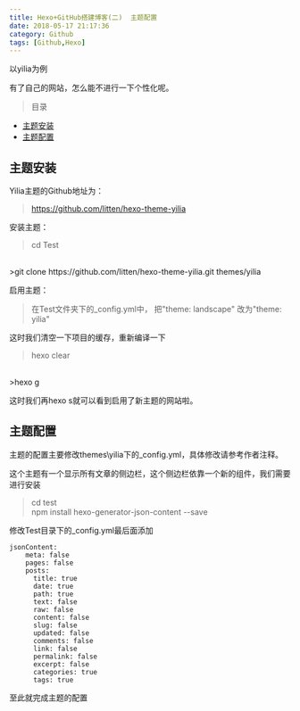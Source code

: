 ```yaml
---
title: Hexo+GitHub搭建博客(二)  主题配置
date: 2018-05-17 21:17:36
category: Github
tags: [Github,Hexo]
---
```

以yilia为例

有了自己的网站，怎么能不进行一下个性化呢。

>目录

* [主题安装](#主题安装)
* [主题配置](#主题配置)


## 主题安装

Yilia主题的Github地址为：
>https://github.com/litten/hexo-theme-yilia

安装主题：
>cd Test
</br>
>git clone https://github.com/litten/hexo-theme-yilia.git themes/yilia

启用主题：
>在Test文件夹下的_config.yml中， 把"theme: landscape" 改为"theme: yilia"

这时我们清空一下项目的缓存，重新编译一下
>hexo clear 
</br>
>hexo g

这时我们再hexo s就可以看到启用了新主题的网站啦。

## 主题配置

主题的配置主要修改themes\yilia下的_config.yml，具体修改请参考作者注释。

这个主题有一个显示所有文章的侧边栏，这个侧边栏依靠一个新的组件，我们需要进行安装
>cd test</br>
>npm install hexo-generator-json-content --save

修改Test目录下的_config.yml最后面添加
```
jsonContent:
    meta: false
    pages: false
    posts:
      title: true
      date: true
      path: true
      text: false
      raw: false
      content: false
      slug: false
      updated: false
      comments: false
      link: false
      permalink: false
      excerpt: false
      categories: true
      tags: true
```
至此就完成主题的配置